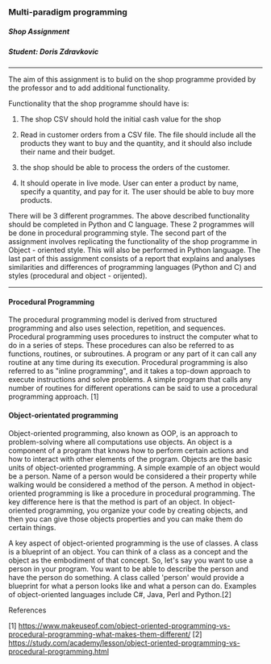 ### Multi-paradigm programming

##### Shop Assignment

##### Student: Doris Zdravkovic

----------------------------------------------------------


The aim of this assignment is to bulid on the shop programme provided by the professor
and to add additional functionality. 

Functionality that the shop programme should have is:

1. The shop CSV should hold the initial cash value for the shop

2. Read in customer orders from a CSV file. The file should include all the products
they want to buy and the quantity, and it should also include their name and their budget.

3. the shop should be able to process the orders of the customer.

4. It should operate in live mode. User can enter a product by name, specify a quantity,
and pay for it. The user should be able to buy more products.



There will be 3 different programmes. The above described functionality should be completed
in Python and C language. These 2 programmes will be done in procedural programming style.
The second part of the assignment involves replicating the functionality of the shop
programme in Object - oriented style. This will also be performed in Python language. 
The last part of this assignment consists of a report that explains and analyses similarities and
differences of programming languages (Python and C) and styles (procedural and object - orijented).

-------------------------------------------------------------------------------------------------

#### Procedural Programming


The procedural programming model is derived from structured programming and also uses selection, repetition,
and sequences. Procedural programming uses procedures to instruct the computer what to do in a series of steps.
These procedures can also be referred to as functions, routines, or subroutines. A program or any part of it can
call any routine at any time during its execution. Procedural programming is also referred to as "inline programming", 
and it takes a top-down approach to execute instructions and solve problems. A simple program that calls any number 
of routines for different operations can be said to use a procedural programming approach. [1]


#### Object-orientated programming

Object-oriented programming, also known as OOP, is an approach to problem-solving where all computations use objects.
An object is a component of a program that knows how to perform certain actions and how to interact with other elements of 
the program. Objects are the basic units of object-oriented programming. A simple example of an object would be a person. 
Name of a person would be considered a their property while walking would be considered a method of the person.
A method in object-oriented programming is like a procedure in procedural programming. The key difference here is that the 
method is part of an object. In object-oriented programming, you organize your code by creating objects, and then you can give
those objects properties and you can make them do certain things.

A key aspect of object-oriented programming is the use of classes. A class is a blueprint of an object. You can think of a class
as a concept and the object as the embodiment of that concept. So, let's say you want to use a person in your program. You want 
to be able to describe the person and have the person do something. A class called 'person' would provide a blueprint for what a 
person looks like and what a person can do. Examples of object-oriented languages include C#, Java, Perl and Python.[2]




References

[1] https://www.makeuseof.com/object-oriented-programming-vs-procedural-programming-what-makes-them-different/
[2] https://study.com/academy/lesson/object-oriented-programming-vs-procedural-programming.html







